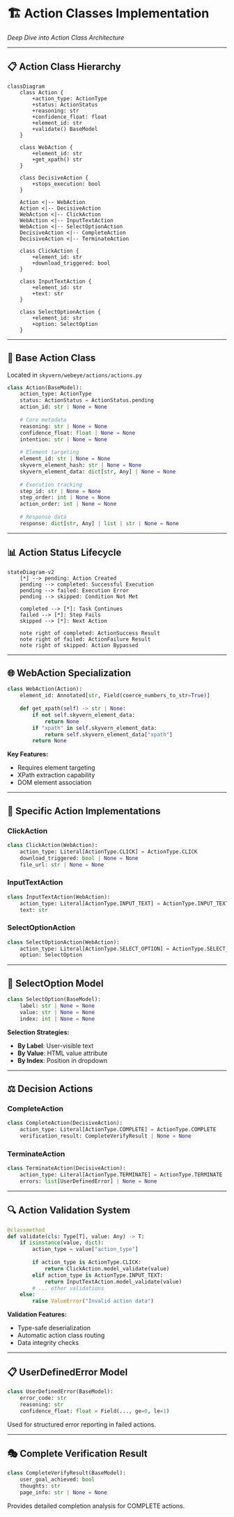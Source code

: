 # 🏗️ Action Classes Implementation
*Deep Dive into Action Class Architecture*

---

## 📋 Action Class Hierarchy

```mermaid
classDiagram
    class Action {
        +action_type: ActionType
        +status: ActionStatus
        +reasoning: str
        +confidence_float: float
        +element_id: str
        +validate() BaseModel
    }
    
    class WebAction {
        +element_id: str
        +get_xpath() str
    }
    
    class DecisiveAction {
        +stops_execution: bool
    }
    
    Action <|-- WebAction
    Action <|-- DecisiveAction
    WebAction <|-- ClickAction
    WebAction <|-- InputTextAction
    WebAction <|-- SelectOptionAction
    DecisiveAction <|-- CompleteAction
    DecisiveAction <|-- TerminateAction
    
    class ClickAction {
        +element_id: str
        +download_triggered: bool
    }
    
    class InputTextAction {
        +element_id: str
        +text: str
    }
    
    class SelectOptionAction {
        +element_id: str
        +option: SelectOption
    }
```

---

## 🔧 Base Action Class

Located in `skyvern/webeye/actions/actions.py`

```python
class Action(BaseModel):
    action_type: ActionType
    status: ActionStatus = ActionStatus.pending
    action_id: str | None = None
    
    # Core metadata
    reasoning: str | None = None
    confidence_float: float | None = None
    intention: str | None = None
    
    # Element targeting
    element_id: str | None = None
    skyvern_element_hash: str | None = None
    skyvern_element_data: dict[str, Any] | None = None
    
    # Execution tracking
    step_id: str | None = None
    step_order: int | None = None
    action_order: int | None = None
    
    # Response data
    response: dict[str, Any] | list | str | None = None
```

---

## 📊 Action Status Lifecycle

```mermaid
stateDiagram-v2
    [*] --> pending: Action Created
    pending --> completed: Successful Execution
    pending --> failed: Execution Error
    pending --> skipped: Condition Not Met
    
    completed --> [*]: Task Continues
    failed --> [*]: Step Fails
    skipped --> [*]: Next Action
    
    note right of completed: ActionSuccess Result
    note right of failed: ActionFailure Result
    note right of skipped: Action Bypassed
```

---

## 🌐 WebAction Specialization

```python
class WebAction(Action):
    element_id: Annotated[str, Field(coerce_numbers_to_str=True)]
    
    def get_xpath(self) -> str | None:
        if not self.skyvern_element_data:
            return None
        if "xpath" in self.skyvern_element_data:
            return self.skyvern_element_data["xpath"]
        return None
```

**Key Features:**
- Requires element targeting
- XPath extraction capability
- DOM element association

---

## 🎯 Specific Action Implementations

### ClickAction
```python
class ClickAction(WebAction):
    action_type: Literal[ActionType.CLICK] = ActionType.CLICK
    download_triggered: bool | None = None
    file_url: str | None = None
```

### InputTextAction
```python
class InputTextAction(WebAction):
    action_type: Literal[ActionType.INPUT_TEXT] = ActionType.INPUT_TEXT
    text: str
```

### SelectOptionAction
```python
class SelectOptionAction(WebAction):
    action_type: Literal[ActionType.SELECT_OPTION] = ActionType.SELECT_OPTION
    option: SelectOption
```

---

## 🔗 SelectOption Model

```python
class SelectOption(BaseModel):
    label: str | None = None
    value: str | None = None
    index: int | None = None
```

**Selection Strategies:**
- **By Label**: User-visible text
- **By Value**: HTML value attribute
- **By Index**: Position in dropdown

---

## ⚖️ Decision Actions

### CompleteAction
```python
class CompleteAction(DecisiveAction):
    action_type: Literal[ActionType.COMPLETE] = ActionType.COMPLETE
    verification_result: CompleteVerifyResult | None = None
```

### TerminateAction
```python
class TerminateAction(DecisiveAction):
    action_type: Literal[ActionType.TERMINATE] = ActionType.TERMINATE
    errors: list[UserDefinedError] | None = None
```

---

## 🔍 Action Validation System

```python
@classmethod
def validate(cls: Type[T], value: Any) -> T:
    if isinstance(value, dict):
        action_type = value["action_type"]
        
        if action_type is ActionType.CLICK:
            return ClickAction.model_validate(value)
        elif action_type is ActionType.INPUT_TEXT:
            return InputTextAction.model_validate(value)
        # ... other validations
    else:
        raise ValueError("Invalid action data")
```

**Validation Features:**
- Type-safe deserialization
- Automatic action class routing
- Data integrity checks

---

## 📋 UserDefinedError Model

```python
class UserDefinedError(BaseModel):
    error_code: str
    reasoning: str
    confidence_float: float = Field(..., ge=0, le=1)
```

Used for structured error reporting in failed actions.

---

## 🎭 Complete Verification Result

```python
class CompleteVerifyResult(BaseModel):
    user_goal_achieved: bool
    thoughts: str
    page_info: str | None = None
```

Provides detailed completion analysis for COMPLETE actions.